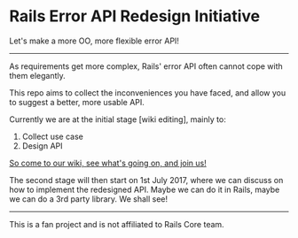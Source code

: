 # Rails Error API Redesign Initiative

Let's make a more OO, more flexible error API!

---

As requirements get more complex, Rails' error API often cannot cope with them elegantly.

This repo aims to collect the inconveniences you have faced, and allow you to suggest a better, more usable API.

Currently we are at the initial stage [wiki editing], mainly to:

1. Collect use case
2. Design API


[So come to our wiki, see what's going on, and join us!](https://github.com/lulalala/rails_error_api_redesign/wiki)


The second stage will then start on 1st July 2017, where we can discuss on how to implement the redesigned API. Maybe we can do it in Rails, maybe we can do a 3rd party library. We shall see!

---

This is a fan project and is not affiliated to Rails Core team.